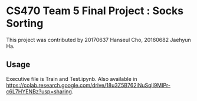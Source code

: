 # CS470 Team 5 Final Project : Socks Sorting

This project was contributed by 20170637 Hanseul Cho, 20160682 Jaehyun Ha.

## Usage
Executive file is Train and Test.ipynb. 
Also available in https://colab.research.google.com/drive/18u3Z5B762iNuSqlI9MlPr-c6L7HYENBz?usp=sharing.

